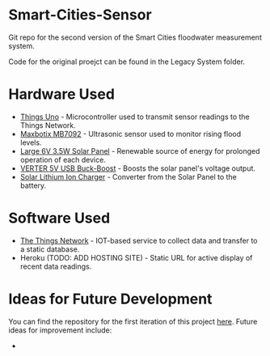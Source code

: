 # Smart-Cities-Sensor
Git repo for the second version of the Smart Cities floodwater measurement system.

Code for the original proejct can be found in the Legacy System folder.


# Hardware Used
- [Things Uno](https://www.thethingsnetwork.org/docs/devices/uno/) - Microcontroller used to transmit sensor readings to the Things Network.
- [Maxbotix MB7092](https://www.maxbotix.com/Ultrasonic_Sensors/MB7092.htm) - Ultrasonic sensor used to monitor rising flood levels.
- [Large 6V 3.5W Solar Panel](https://www.adafruit.com/product/500) - Renewable source of energy for prolonged operation of each device.
- [VERTER 5V USB Buck-Boost](https://www.adafruit.com/product/2190) - Boosts the solar panel's voltage output.
- [Solar Lithium Ion Charger](https://www.adafruit.com/?q=USB%2FDC%2FSolar%20Lithium%20Ion%2FPolymer%20Charger) - Converter from the Solar Panel to the battery.

# Software Used
- [The Things Network](thethingsnetwork.com) - IOT-based service to collect data and transfer to a static database.
- Heroku (TODO: ADD HOSTING SITE) - Static URL for active display of recent data readings.

# Ideas for Future Development
You can find the repository for the first iteration of this project [here](https://github.com/UVAdMIST/stormwater-iot). Future ideas for improvement include:

- 
